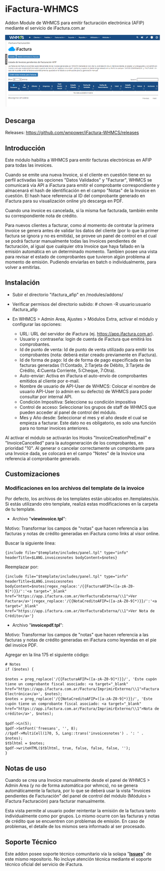 # iFactura-WHMCS

Addon Module de WHMCS para emitir facturación electrónica (AFIP) mediante el servicio de iFactura.com.ar

![iFactura-WHMCS](iFactura-WHMCS.gif)


## Descarga

Releases: https://github.com/wnpower/iFactura-WHMCS/releases



## Introducción

Este módulo habilita a WHMCS para emitir facturas electrónicas en AFIP para todas las invoices.

Cuando se emite una nueva Invoice, si el cliente en cuestión tiene en su perfil activadas las opciones "Datos Validados" y "Facturar", WHMCS se comunicará vía API a iFactura para emitir el comprobante correspondiente y almacenará el hash de identificación en el campo "Notas" de la Invoice en cuestión. El hash hace referencia al ID del comprobante generado en iFactura para su visualización online y/o descarga en PDF.

Cuando una invoice es cancelada, si la misma fue facturada, también emite su correspondiente nota de crédito.

Para nuevos clientes a facturar, como al momento de contratar la primera Invoice se genera antes de validar los datos del cliente (por lo que la primer factura se ignora y no es emitida), se provee un panel de control en el cual se podrá facturar manualmente todas las Invoices pendientes de facturación, al igual que cualquier otra Invoice que haya fallado en la emisión automática en un determinado momento. Tambien posee una vista para revisar el estado de comprobantes que tuvieron algún problema al momento de emisión. Pudiendo enviarlas en batch o individualmente, para volver a emitirlas.


## Instalación

- Subir el directorio "ifactura_afip" en /modules/addons/

- Verificar permisos del directorio subido: # chown -R usuario:usuario ifactura_afip

- En WHMCS > Admin Area, Ajustes > Módulos Extra, activar el módulo y configurar las opciones:
  - URL: URL del servidor de iFactura (ej. https://app.ifactura.com.ar).
  - Usuario y contraseña: login de cuenta de iFactura que emitirá los comprobantes.
  - Id de punto de venta: Id de punto de venta utilizado para emitir los comprobantes (nota: deberá estar creado previamente en iFactura).
  - Id de forma de pago: Id de de forma de pago especificada en las facturas generadas (1:Contado, 2:Tarjeta de Débito, 3:Tarjeta de Crédito, 4:Cuenta Corriente, 5:Cheque, 7:Otra).
  - Auto-enviar: Activa en iFactura el auto-envío de comprobantes emitidos al cliente por e-mail.
  - Nombre de usuario de API-User de WHMCS: Colocar el nombre de usuario API-User (o admin en su defecto) de WHMCS para poder consultar por internal API.
  - Condición Impositiva: Seleccione su condición impositiva
  - Control de acceso: Seleccionar los grupos de staff de WHMCS que pueden acceder al panel de control del módulo.
  - Mes y Año desde: Seleccionar el mes y el año desde el cual se empieza a facturar. Este dato no es obligatorio, es solo una función para no tomar invoices anteriores.

Al activar el módulo se activarán los Hooks "InvoiceCreationPreEmail" e "InvoiceCancelled" para la autogeneración de los comprobantes, en prioridad "10". Al generar o cancelar correctamente un comprobante para una Invoice dada, se colocará en el campo "Notes" de la Inovice una referencia al comprobante generado.


## Customizaciones


### Modificaciones en los archivos del template de la invoice
Por defecto, los archivos de los templates están ubicados en /templates/six. Si estás utilizando otro template, realizá estas modificaciones en la carpeta de tu template.

* Archivo "**viewinvoice.tpl**":

Motivo: Transformar los campos de "notas" que hacen referencia a las facturas y notas de crédito generadas en iFactura como links al visor online.

Buscar la siguiente línea:

```
{include file="$template/includes/panel.tpl" type="info" headerTitle=$LANG.invoicesnotes bodyContent=$notes}
```

Reemplazar por:

```
{include file="$template/includes/panel.tpl" type="info" headerTitle=$LANG.invoicesnotes bodyContent=$notes|regex_replace:'/{{FacturaAFIP=([a-zA-Z0-9]*)}}/':'<a target="_blank" href="https://app.ifactura.com.ar/VerFacturaExterna/\\1">Ver Factura</a>'|regex_replace:'/{{NotaCreditoAFIP=([a-zA-Z0-9]*)}}/':'<a target="_blank" href="https://app.ifactura.com.ar/VerFacturaExterna/\\1">Ver Nota de Crédito</a>'}
```

* Archivo "**invoicepdf.tpl**":

Motivo: Transformar los campos de "notas" que hacen referencia a las facturas y notas de crédito generadas en iFactura como leyendas en el pie del invoice PDF. 

Agregar en la lína 175 el siguiente código:

```
# Notes
if ($notes) {
 
$notes = preg_replace('/{{FacturaAFIP=([a-zA-Z0-9]*)}}/', 'Este cupón tiene un comprobante fiscal asociado: <a target="_blank" href="https://app.ifactura.com.ar/Factura/ImprimirExterno/\\1">Factura Electrónica</a>', $notes);
$notes = preg_replace('/{{NotaCreditoAFIP=([a-zA-Z0-9]*)}}/', 'Este cupón tiene un comprobante fiscal asociado: <a target="_blank" href="https://app.ifactura.com.ar/Factura/ImprimirExterno/\\1">Nota de crédito</a>', $notes);
 
$pdf->Ln(5);
$pdf->SetFont('freesans', '', 8);
//$pdf->MultiCell(170, 5, Lang::trans('invoicesnotes') . ': ' . $notes);
$tblhtml = $notes;
$pdf->writeHTML($tblhtml, true, false, false, false, '');
}
```

## Notas de uso

Cuando se crea una Invoice manualmente desde el panel de WHMCS > Admin Area (y no de forma automática por whmcs), no se genera automáticamente la factura, por lo que se deberá usar la vista "Invoices pendientes de Facturación" del panel de control del módulo (Módulos > iFactura Facturación) para facturar manualmente.

Esta vista permite al usuario poder reintentar la emisión de la factura tanto individualmente como por grupos. Lo mismo ocurre con las facturas y notas de crédito que se encuentren con problemas de emisión. En caso de problemas, el detalle de los mismos sera informado al ser procesado.

## Soporte Técnico

Este addon posee soporte técnico comunitario vía la solapa "**[Issues](https://github.com/wnpower/iFactura-WHMCS/issues)**" de este mismo repositorio.
No incluye atención técnica mediante el soporte técnico oficial del servicio de iFactura.
